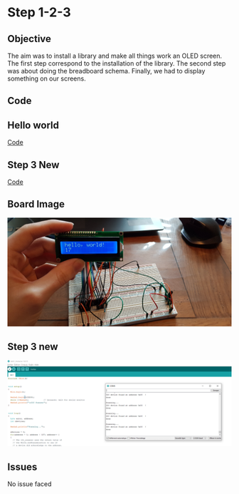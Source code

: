 # Step 1-2-3

## Objective

The aim was to install a library and make all things work an OLED screen.
The first step correspond to the installation of the library.
The second step was about doing the breadboard schema.
Finally, we had to display something on our screens.

## Code
## Hello world
[Code](https://github.com/SlyAdrian/IoT-Efrei-2020-labs/blob/main/lab3/steps/step1-2-3/step1/step1.ino)

## Step 3 New
[Code](https://github.com/SlyAdrian/IoT-Efrei-2020-labs/blob/main/lab3/steps/step1-2-3/step3/step3.ino)

## Board Image

![Image of the breadboard schema1](https://github.com/SlyAdrian/IoT-Efrei-2020-labs/blob/main/lab3/report/step1-2-3/20201208_102034.jpg)

## Step 3 new

![Image of the breadboard schema2](https://github.com/SlyAdrian/IoT-Efrei-2020-labs/blob/main/lab3/report/step1-2-3/step3.jpg)

## Issues 

No issue faced
